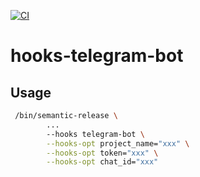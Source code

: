 [![CI](https://github.com/meepo-lab/hooks-telegram-bot/actions/workflows/ci.yml/badge.svg?branch=main)](https://github.com/meepo-lab/hooks-telegram-bot/actions/workflows/ci.yml)
# hooks-telegram-bot

## Usage
```bash
 /bin/semantic-release \
        ...
        --hooks telegram-bot \
        --hooks-opt project_name="xxx" \
        --hooks-opt token="xxx" \
        --hooks-opt chat_id="xxx"
```
